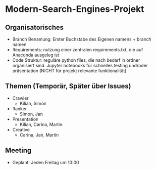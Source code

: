 # Modern-Search-Engines-Projekt
## Organisatorisches
- Branch Benamung: Erster Buchstabe des Eigenen namens + branch namen
- Requirements: nutzung einer zentralen requirements.txt, die auf Anaconda ausgeleg ist
- Code Struktur: reguläre python files, die nach bedarf in ordner organisiert sind. Jupyter notebooks für schnelles testing und/oder präsentation (NICHT für projekt relevante funktionalität)
## Themen (Temporär, Später über Issues)
- Crawler
  - Kilian, Simon
- Ranker
  - Simon, Jan
- Presentation
  - Kilian, Carina, Martin
- Creative
  - Carina, Jan, Martin
## Meeting 
- Geplant: Jeden Freitag um 10:00
